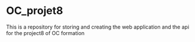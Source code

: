 # OC_projet8
This is a repository for storing and creating the web application and the api for the project8 of OC formation
